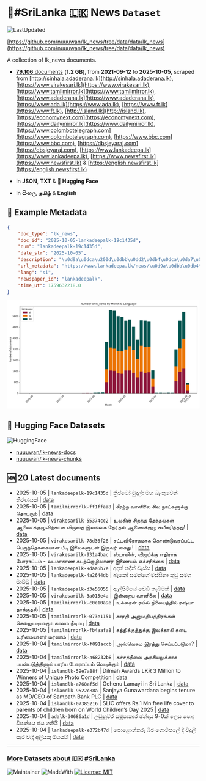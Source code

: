 # 📄#SriLanka 🇱🇰 News `Dataset`

![LastUpdated](https://img.shields.io/badge/last_updated-2025--10--05_08:26:14-green)

[https://github.com/nuuuwan/lk_news/tree/data/data/lk_news](https://github.com/nuuuwan/lk_news/tree/data/data/lk_news)

A collection of lk_news documents.

- [**79,106** documents](https://github.com/nuuuwan/lk_news/tree/data/data/lk_news) (**1.2 GB**), from **2021-09-12** to **2025-10-05**, scraped from [http://sinhala.adaderana.lk](http://sinhala.adaderana.lk), [https://www.virakesari.lk](https://www.virakesari.lk), [https://www.tamilmirror.lk](https://www.tamilmirror.lk), [https://www.adaderana.lk](https://www.adaderana.lk), [https://www.ada.lk](https://www.ada.lk), [https://www.ft.lk](https://www.ft.lk), [http://island.lk](http://island.lk), [https://economynext.com](https://economynext.com), [https://www.dailymirror.lk](https://www.dailymirror.lk), [https://www.colombotelegraph.com](https://www.colombotelegraph.com), [https://www.bbc.com](https://www.bbc.com), [https://dbsjeyaraj.com](https://dbsjeyaraj.com), [https://www.lankadeepa.lk](https://www.lankadeepa.lk), [https://www.newsfirst.lk](https://www.newsfirst.lk) & [https://english.newsfirst.lk](https://english.newsfirst.lk)

- In **JSON**, **TXT** & **🤗 Hugging Face**

- In **සිංහල**, **தமிழ்** & **English**

## 📝 Example Metadata

```json
{
    "doc_type": "lk_news",
    "doc_id": "2025-10-05-lankadeepalk-19c1435d",
    "num": "lankadeepalk-19c1435d",
    "date_str": "2025-10-05",
    "description": "\u0d9a\u0dca\u200d\u0dbb\u0dd2\u0db4\u0dca\u0da7\u0ddd \u0db8\u0dd4\u0daf\u0dbd\u0dca: \u0db8\u0dc4 \u0db6\u0dd0\u0d82\u0d9a\u0dd4\u0dc0\u0dd9\u0db1\u0dca \u0dad\u0dd3\u0dbb\u0dab\u0dba\u0d9a\u0dca",
    "url_metadata": "https://www.lankadeepa.lk/news/\u0d9a\u0dbb\u0db4\u0da7-\u0db8\u0daf\u0dbd-\u0db8\u0dc4-\u0db6\u0d9a\u0dc0\u0db1-\u0dad\u0dbb\u0dab\u0dba\u0d9a/101-680746",
    "lang": "si",
    "newspaper_id": "lankadeepalk",
    "time_ut": 1759632218.0
}
```

![Chart](https://raw.githubusercontent.com/nuuuwan/lk_news/refs/heads/data/data/lk_news/docs_by_month_and_lang.png)

## 🤗 Hugging Face Datasets

![HuggingFace](https://img.shields.io/badge/-HuggingFace-FDEE21?style=for-the-badge&logo=HuggingFace)

- [nuuuwan/lk-news-docs](https://huggingface.co/datasets/nuuuwan/lk-news-docs)
- [nuuuwan/lk-news-chunks](https://huggingface.co/datasets/nuuuwan/lk-news-chunks)

## 🆕 20 Latest documents

- 2025-10-05 | `lankadeepalk-19c1435d` | ක්‍රිප්ටෝ මුදල්: මහ බැංකුවෙන් තීරණයක් | [data](https://github.com/nuuuwan/lk_news/tree/data/data/lk_news/2020s/2025/2025-10-05-lankadeepalk-19c1435d)
- 2025-10-05 | `tamilmirrorlk-ff1ffaa8` | சீரற்ற வானிலை சில நாட்களுக்கு தொடரும் | [data](https://github.com/nuuuwan/lk_news/tree/data/data/lk_news/2020s/2025/2025-10-05-tamilmirrorlk-ff1ffaa8)
- 2025-10-05 | `virakesarilk-55374cc2` | உலகின் சிறந்த தேர்தல்கள் ஆணைக்குழுவிற்கான விருதை இலங்கை தேர்தல் ஆணைக்குழு சுவீகரித்தது! | [data](https://github.com/nuuuwan/lk_news/tree/data/data/lk_news/2020s/2025/2025-10-05-virakesarilk-55374cc2)
- 2025-10-05 | `virakesarilk-78d36f28` | சட்டவிரோதமாக கொண்டுவரப்பட்ட பெருந்தொகையான பீடி இலைகளுடன் இருவர் கைது ! | [data](https://github.com/nuuuwan/lk_news/tree/data/data/lk_news/2020s/2025/2025-10-05-virakesarilk-78d36f28)
- 2025-10-05 | `virakesarilk-931a4bac` | ஸ்டாலின், விஜய்க்கு எதிராக போராட்டம் - வடமாகாண கடற்றொழிலாளர் இணையம் எச்சரிக்கை | [data](https://github.com/nuuuwan/lk_news/tree/data/data/lk_news/2020s/2025/2025-10-05-virakesarilk-931a4bac)
- 2025-10-05 | `lankadeepalk-9daa6b7e` | අදත් තදින් වැස්ස | [data](https://github.com/nuuuwan/lk_news/tree/data/data/lk_news/2020s/2025/2025-10-05-lankadeepalk-9daa6b7e)
- 2025-10-05 | `lankadeepalk-4a2644db` | බැකෝ සමන්ගේ මස්සිනා කුඩු සමග මාට්ටු | [data](https://github.com/nuuuwan/lk_news/tree/data/data/lk_news/2020s/2025/2025-10-05-lankadeepalk-4a2644db)
- 2025-10-05 | `lankadeepalk-d3e56055` | ඇල්පිටියේ වෙඩි තැබිමක් | [data](https://github.com/nuuuwan/lk_news/tree/data/data/lk_news/2020s/2025/2025-10-05-lankadeepalk-d3e56055)
- 2025-10-05 | `virakesarilk-3a015e4a` | இன்றைய வானிலை | [data](https://github.com/nuuuwan/lk_news/tree/data/data/lk_news/2020s/2025/2025-10-05-virakesarilk-3a015e4a)
- 2025-10-05 | `tamilmirrorlk-c0e10a9e` | உக்ரைன் ரயில் நிலையத்தில் ரஷ்யா தாக்குதல் | [data](https://github.com/nuuuwan/lk_news/tree/data/data/lk_news/2020s/2025/2025-10-05-tamilmirrorlk-c0e10a9e)
- 2025-10-05 | `tamilmirrorlk-073e1151` | சாரதி அனுமதிபத்திரங்கள் செல்லுபடியாகும் காலம் நீடிப்பு | [data](https://github.com/nuuuwan/lk_news/tree/data/data/lk_news/2020s/2025/2025-10-05-tamilmirrorlk-073e1151)
- 2025-10-05 | `tamilmirrorlk-fb4aafa8` | கத்திக்குத்துக்கு இலக்காகி கடை உரிமையாளர் மரணம் | [data](https://github.com/nuuuwan/lk_news/tree/data/data/lk_news/2020s/2025/2025-10-05-tamilmirrorlk-fb4aafa8)
- 2025-10-04 | `tamilmirrorlk-f091accb` | அஸ்வெசும இரத்து செய்யப்படுமா? | [data](https://github.com/nuuuwan/lk_news/tree/data/data/lk_news/2020s/2025/2025-10-04-tamilmirrorlk-f091accb)
- 2025-10-04 | `tamilmirrorlk-a68232b8` | கச்சத்தீவை அரசியலுக்காக பயன்படுத்தினால் பாரிய போராட்டம் வெடிக்கும் | [data](https://github.com/nuuuwan/lk_news/tree/data/data/lk_news/2020s/2025/2025-10-04-tamilmirrorlk-a68232b8)
- 2025-10-04 | `islandlk-59e7a88f` | Dilmah Awards LKR 3 Million to Winners of Unique Photo Competition | [data](https://github.com/nuuuwan/lk_news/tree/data/data/lk_news/2020s/2025/2025-10-04-islandlk-59e7a88f)
- 2025-10-04 | `islandlk-a768af5d` | Gehenu Lamayi in Sri Lanka | [data](https://github.com/nuuuwan/lk_news/tree/data/data/lk_news/2020s/2025/2025-10-04-islandlk-a768af5d)
- 2025-10-04 | `islandlk-9522c88a` | Sanjaya Gunawardana begins tenure as MD/CEO of Sampath Bank PLC | [data](https://github.com/nuuuwan/lk_news/tree/data/data/lk_news/2020s/2025/2025-10-04-islandlk-9522c88a)
- 2025-10-04 | `islandlk-07385216` | SLIC offers Rs.1 Mn free life cover to parents of children born on World Children’s Day 2025 | [data](https://github.com/nuuuwan/lk_news/tree/data/data/lk_news/2020s/2025/2025-10-04-islandlk-07385216)
- 2025-10-04 | `adalk-30686a1d` | උඩුනුවර සමූපාකාර ඡන්දය 9-0ක් ලෙස පොදු විපක්ෂය ජය ගනියි | [data](https://github.com/nuuuwan/lk_news/tree/data/data/lk_news/2020s/2025/2025-10-04-adalk-30686a1d)
- 2025-10-04 | `lankadeepalk-e372b47d` | පොළොන්නරු බීජ ගොවිපලේ දී විදුලි සැර වැදී අලියකු මියයයි | [data](https://github.com/nuuuwan/lk_news/tree/data/data/lk_news/2020s/2025/2025-10-04-lankadeepalk-e372b47d)

---

### [More Datasets about 🇱🇰 #SriLanka](https://github.com/nuuuwan/lk_datasets)

![Maintainer](https://img.shields.io/badge/maintainer-nuuuwan-red)
![MadeWith](https://img.shields.io/badge/made_with-python-blue)
[![License: MIT](https://img.shields.io/badge/License-MIT-yellow.svg)](https://opensource.org/licenses/MIT)
